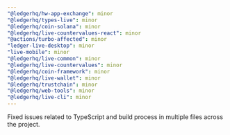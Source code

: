 ```yaml
---
"@ledgerhq/hw-app-exchange": minor
"@ledgerhq/types-live": minor
"@ledgerhq/coin-solana": minor
"@ledgerhq/live-countervalues-react": minor
"@actions/turbo-affected": minor
"ledger-live-desktop": minor
"live-mobile": minor
"@ledgerhq/live-common": minor
"@ledgerhq/live-countervalues": minor
"@ledgerhq/coin-framework": minor
"@ledgerhq/live-wallet": minor
"@ledgerhq/trustchain": minor
"@ledgerhq/web-tools": minor
"@ledgerhq/live-cli": minor
---
```


Fixed issues related to TypeScript and build process in multiple files across the project.
